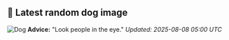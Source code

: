 ## 🐶 Latest random dog image
![Dog](https://images.dog.ceo/breeds/terrier-sealyham/n02095889_539.jpg)
**Advice:** "Look people in the eye."
*Updated: 2025-08-08 05:00 UTC*
